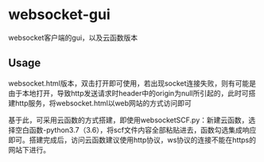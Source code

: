 # websocket-gui
websocket客户端的gui，以及云函数版本



## Usage

websocket.html版本，双击打开即可使用，若出现socket连接失败，则有可能是由于本地打开，导致http发送请求时header中的origin为null所引起的，此时可搭建http服务，将websocket.html以web网站的方式访问即可

基于此，可采用云函数的方式搭建，即使用websocketSCF.py：新建云函数，选择空白函数-python3.7（3.6），将scf文件内容全部粘贴进去，函数勾选集成响应即可。搭建完成后，访问云函数建议使用http协议，ws协议的连接不能在https的网站下进行。
